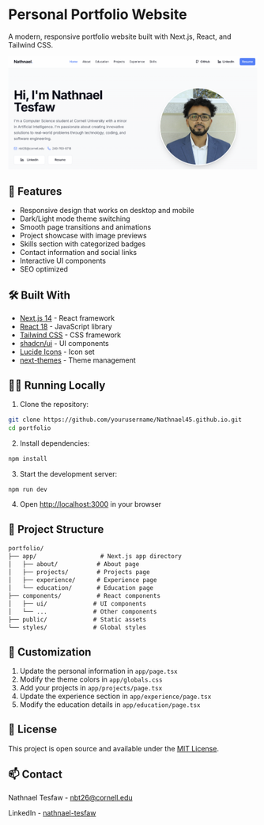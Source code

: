 # Personal Portfolio Website

A modern, responsive portfolio website built with Next.js, React, and Tailwind CSS.

![Portfolio Preview](portfolio/public/prev.png)

## 🚀 Features

- Responsive design that works on desktop and mobile
- Dark/Light mode theme switching
- Smooth page transitions and animations
- Project showcase with image previews
- Skills section with categorized badges
- Contact information and social links
- Interactive UI components
- SEO optimized

## 🛠️ Built With

- [Next.js 14](https://nextjs.org/) - React framework
- [React 18](https://reactjs.org/) - JavaScript library
- [Tailwind CSS](https://tailwindcss.com/) - CSS framework
- [shadcn/ui](https://ui.shadcn.com/) - UI components
- [Lucide Icons](https://lucide.dev/) - Icon set
- [next-themes](https://github.com/pacocoursey/next-themes) - Theme management

## 🏃‍♂️ Running Locally

1. Clone the repository:
```bash
git clone https://github.com/yourusername/Nathnael45.github.io.git
cd portfolio
```

2. Install dependencies:
```bash
npm install
```

3. Start the development server:
```bash
npm run dev
```

4. Open [http://localhost:3000](http://localhost:3000) in your browser

## 📁 Project Structure

```
portfolio/
├── app/                  # Next.js app directory
│   ├── about/           # About page
│   ├── projects/        # Projects page
│   ├── experience/      # Experience page
│   └── education/       # Education page
├── components/          # React components
│   ├── ui/             # UI components
│   └── ...             # Other components
├── public/             # Static assets
└── styles/             # Global styles
```

## 🎨 Customization

1. Update the personal information in `app/page.tsx`
2. Modify the theme colors in `app/globals.css`
3. Add your projects in `app/projects/page.tsx`
4. Update the experience section in `app/experience/page.tsx`
5. Modify the education details in `app/education/page.tsx`

## 📄 License

This project is open source and available under the [MIT License](LICENSE).

## 📫 Contact

Nathnael Tesfaw - [nbt26@cornell.edu](mailto:nbt26@cornell.edu)

LinkedIn - [nathnael-tesfaw](https://linkedin.com/in/nathnael-tesfaw)

